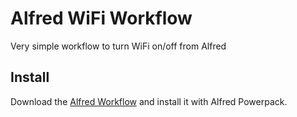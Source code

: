 # Alfred WiFi Workflow

Very simple workflow to turn WiFi on/off from Alfred

## Install

Download the [Alfred Workflow](https://github.com/gujiaxi/alfred-wifi-control/raw/master/WiFi%20Control.alfredworkflow) and install it with Alfred Powerpack.
